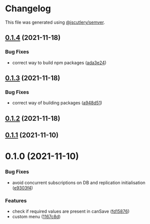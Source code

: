 # Changelog

This file was generated using [@jscutlery/semver](https://github.com/jscutlery/semver).

## [0.1.4](https://github.com/platyplus/platydev/compare/util-logger@0.1.3...util-logger@0.1.4) (2021-11-18)


### Bug Fixes

* correct way to build npm packages ([ada3e24](https://github.com/platyplus/platydev/commit/ada3e24b39cc328f5918717ed76e45df764a464b))



## [0.1.3](https://github.com/platyplus/platydev/compare/util-logger@0.1.2...util-logger@0.1.3) (2021-11-18)


### Bug Fixes

* correct way of building packages ([a948d51](https://github.com/platyplus/platydev/commit/a948d51f2670215cbdadcaf15bbf99767617bc8d))



## [0.1.2](https://github.com/platyplus/platydev/compare/util-logger@0.1.1...util-logger@0.1.2) (2021-11-18)



## [0.1.1](https://github.com/platyplus/platydev/compare/util-logger@0.1.0...util-logger@0.1.1) (2021-11-10)



# 0.1.0 (2021-11-10)


### Bug Fixes

* avoid concurrent subscriptions on DB and replication initialisation ([e9303f4](https://github.com/platyplus/platydev/commit/e9303f4cf13ca797070f8699144121d1c20f4515))


### Features

* check if required values are present in canSave ([fd15876](https://github.com/platyplus/platydev/commit/fd158769612f4117f7e217bffdfb10f90f04be44))
* custom menu ([1167c8d](https://github.com/platyplus/platydev/commit/1167c8df5a3a993682b17ec1b4e36af16a57a54a))
